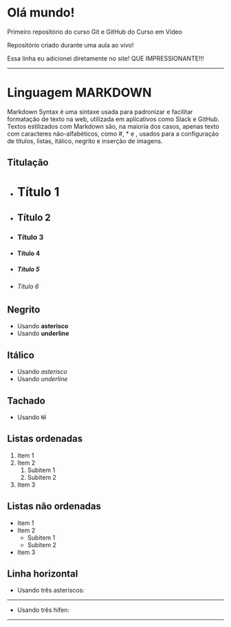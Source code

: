 # Olá mundo!
 Primeiro repositório do curso Git e GitHub do Curso em Vídeo
 
Repositório criado durante uma aula ao vivo!

Essa linha eu adicionei diretamente no site! QUE IMPRESSIONANTE!!!

---

# Linguagem MARKDOWN
Markdown Syntax é uma sintaxe usada para padronizar e facilitar formatação de texto na web, utilizada em aplicativos como Slack e GitHub. Textos estilizados com Markdown são, na maioria dos casos, apenas texto com caracteres não-alfabéticos, como #, \* e ![](), usados para a configuração de títulos, listas, itálico, negrito e inserção de imagens.

## Titulação

* # Título 1
* ## Título 2
* ### Título 3
* #### Título 4
* ##### Título 5
* ###### Título 6

## Negrito

* Usando **asterisco**
* Usando __underline__

## Itálico

* Usando *asterisco*
* Usando _underline_

## Tachado

* Usando ~~til~~

## Listas ordenadas

1. Item 1
2. Item 2
   1. Subitem 1
   2. Subitem 2
3. Item 3

## Listas não ordenadas

* Item 1
* Item 2
   * Subitem 1
   * Subitem 2
* Item 3

## Linha horizontal

* Usando três asteriscos:
***

* Usando três hífen:
---
